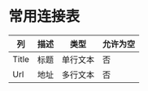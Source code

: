 # 常用连接表
| 列 | 描述 | 类型 | 允许为空 |
| -- | -- | -- | -- |
|Title   |标题   |单行文本   |否 |
|Url   |地址   |多行文本   |否 |
